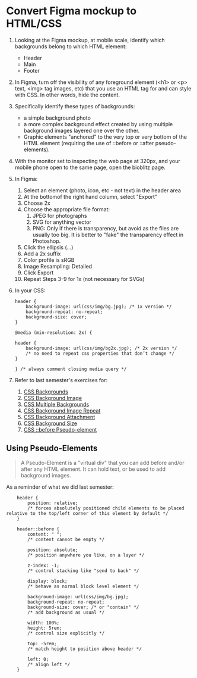# Convert Figma mockup to HTML/CSS

1. Looking at the Figma mockup, at mobile scale, identify which backgrounds belong to which HTML element:
    - Header
    - Main
    - Footer

2. In Figma, turn off the visibility of any foreground element (\<h1> or \<p> text, \<img> tag images, etc) that you use an HTML tag for and can style with CSS. In other words, hide the content. 

3. Specifically identify these types of backgrounds:
    - a simple background photo
    - a more complex background effect created by using multiple background images layered one over the other.
    - Graphic elements "anchored" to the very top or very bottom of the HTML element (requiring the use of ::before or ::after pseudo-elements).

4. With the monitor set to inspecting the web page at 320px, and your mobile phone open to the same page, open the bioblitz page. 

5. In Figma:
   1. Select an element (photo, icon, etc - not text) in the header area
   2. At the bottomof the right hand column, select "Export"
   3. Choose 2x
   4. Choose the appropriate file format:
      1. JPEG for photographs
      2. SVG for anything vector
      3. PNG: Only if there is transparency, but avoid as the files are usually too big. It is better to "fake" the transparency effect in Photoshop.
   5. Click the ellipsis (...)
   6. Add a 2x suffix
   7. Color profile is sRGB
   8. Image Resampling: Detailed
   9. Click Export
   10. Repeat Steps 3-9 for 1x (not necessary for SVGs)
6.  In your CSS:

        header {
            background-image: url(css/img/bg.jpg); /* 1x version */
            background-repeat: no-repeat;
            background-size: cover;
        }

        @media (min-resolution: 2x) {

        header {
            background-image: url(css/img/bg2x.jpg); /* 2x version */
            /* no need to repeat css properties that don’t change */
        }

        } /* always comment closing media query */

7. Refer to last semester's exercises for:
   1. [CSS Backgrounds](https://www.w3schools.com/css/css_background.asp)
   2. [CSS Background Image](https://www.w3schools.com/css/css_background_image.asp)
   3. [CSS Multiple Backgrounds](https://www.w3schools.com/css/css3_backgrounds.asp)
   4. [CSS Background Image Repeat](https://www.w3schools.com/css/css_background_repeat.asp)
   5. [CSS Background Attachment](https://www.w3schools.com/css/css_background_attachment.asp)
   6. [CSS Background Size](https://www.w3schools.com/css/css3_backgrounds.asp)
   7. [CSS ::before Pseudo-element](https://www.w3schools.com/cssref/sel_before.php)

## Using Pseudo-Elements

<blockquote>
A Pseudo-Element is a "virtual div" that you can add before and/or after any HTML element. It can hold text, or be used to add background images.
</blockquote>

As a reminder of what we did last semester:

        header {
            position: relative;
            /* forces absolutely positioned child elements to be placed relative to the top/left corner of this element by default */
        }

        header::before {
            content: " "; 
            /* content cannot be empty */

            position: absolute;
            /* position anywhere you like, on a layer */

            z-index: -1;
            /* control stacking like "send to back" */

            display: block;
            /* behave as normal block level element */

            background-image: url(css/img/bg.jpg);
            background-repeat: no-repeat;
            background-size: cover; /* or "contain" */
            /* add background as usual */

            width: 100%;
            height: 5rem;
            /* control size explicitly */

            top: -5rem; 
            /* match height to position above header */

            left: 0;
            /* align left */
        }